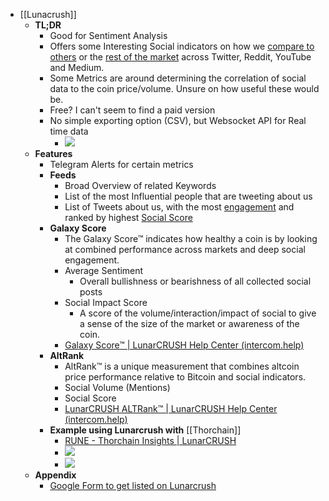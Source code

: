 - [[Lunacrush]]
    - **TL;DR**
        - Good for Sentiment Analysis
        - Offers some Interesting Social indicators on how we [compare to others](https://lunarcrush.com/compare?symbols=atom%2Crune) or the [rest of the market](https://lunarcrush.com/markets?rpp=50) across Twitter, Reddit, YouTube and Medium.
        - Some Metrics are around determining the correlation of social data to the coin price/volume. Unsure on how useful these would be.
        - Free? I can't seem to find a paid version
        - No simple exporting option (CSV), but Websocket API for Real time data 
            - ![](https://firebasestorage.googleapis.com/v0/b/firescript-577a2.appspot.com/o/imgs%2Fapp%2Fmariodigital%2FNdgQYzADi-.png?alt=media&token=49ccbdc4-0d03-4a77-b9b9-43a6af1bfeda)
    - **Features**
        - Telegram Alerts for certain metrics
        - **Feeds**
            - Broad Overview of related Keywords
            - List of the most Influential people that are tweeting about us
            - List of Tweets about us, with the most [engagement](https://intercom.help/lunarcrush/en/articles/3636623-how-is-social-engagement-calculated) and ranked by highest [Social Score](https://intercom.help/lunarcrush/en/articles/3513260-how-does-lunarcrush-calculate-social-influence)
        - **Galaxy Score**
            - The Galaxy Score™ indicates how healthy a coin is by looking at combined performance across markets and deep social engagement.
            - Average Sentiment
                - Overall bullishness or bearishness of all collected social posts
            - Social Impact Score 
                - A score of the volume/interaction/impact of social to give a sense of the size of the market or awareness of the coin.
            - [Galaxy Score™ | LunarCRUSH Help Center (intercom.help)](https://intercom.help/lunarcrush/en/collections/923000-galaxy-score)
        - **AltRank**
            - AltRank™ is a unique measurement that combines altcoin price performance relative to Bitcoin and social indicators.
            - Social Volume (Mentions)
            - Social Score
            - [LunarCRUSH ALTRank™ | LunarCRUSH Help Center (intercom.help)](https://intercom.help/lunarcrush/en/articles/3652367-lunarcrush-altrank)
        - **Example using Lunarcrush with** [[Thorchain]]
            - [RUNE - Thorchain Insights | LunarCRUSH](https://lunarcrush.com/coins/rune/thorchain?metric=alt_rank&interval=1%20Week)
            - ![](https://firebasestorage.googleapis.com/v0/b/firescript-577a2.appspot.com/o/imgs%2Fapp%2Fmariodigital%2FKKU9rjuzRy.png?alt=media&token=83fedc8f-ceb3-448f-95b0-3d80543505f8)
            - ![](https://firebasestorage.googleapis.com/v0/b/firescript-577a2.appspot.com/o/imgs%2Fapp%2Fmariodigital%2Fno706r4I8-.png?alt=media&token=7ee90d9f-28df-49b6-845c-ead786ad2741)
    - **Appendix**
        - [Google Form to get listed on Lunarcrush](https://docs.google.com/forms/d/e/1FAIpQLScpYqdC34M6D5b7QYMBeo9T3pcfAHczKTFMGzOpJsu4mm4trQ/viewform)

